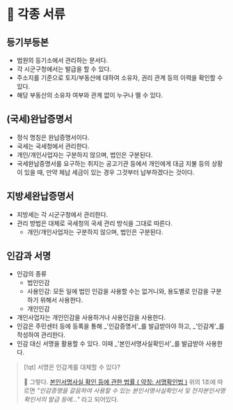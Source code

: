 # 󰏢 각종 서류




## 등기부등본

- 법원의 등기소에서 관리하는 문서다.
- 각 시군구청에서는 발급을 할 수 있다.
- 주소지를 기준으로 토지/부동산에 대하여 소유자, 권리 관계 등의 이력을 확인할 수 있다.
- 해당 부동산의 소유자 여부와 관계 없이 누구나 뗄 수 있다.


## (국세)완납증명서

- 정식 명칭은 완납증명서이다.
- 국세는 국세청에서 관리한다.
- 개인/개인사업자는 구분하지 않으며, 법인은 구분된다.
- 국세완납증명서를 요구하는 취지는 공고기관 등에서 개인에게 대금 지불 등의 상황이 있을 때, 만약 체납 세금이 있는 경우 그것부터 납부하겠다는 것이다.


## 지방세완납증명서

- 지방세는 각 시군구청에서 관리한다.
- 관리 방법은 대체로 국세청의 국세 관리 방식을 그대로 따른다.
  - 개인/개인사업자는 구분하지 않으며, 법인은 구분된다.


## 인감과 서명

- 인감의 종류
  - 법인인감
  - 사용인감: 모든 일에 법인 인감을 사용할 수는 없거니와, 용도별로 인감을 구분하기 위해서 사용한다.
  - 개인인감
- 개인사업자는 개인인감을 사용하거나 사용인감을 사용한다.
- 인감은 주민센터 등에 등록을 통해 _'인감증명서'_를 발급받아야 하고, _'인감계'_를 작성하여 관리한다.
- 인감 대신 서명을 활용할 수 있다. 이때 _'본인서명사실확인서'_를 발급받아 사용한다.

> [!qt] 서명은 인감계를 대체할 수 있다?
>
>   󱞪 그렇다.
>     [본인서명사실 확인 등에 관한 법률 ( 약칭: 서명확인법 )](https://www.law.go.kr/LSW//lsInfoP.do?lsiSeq=218897&chrClsCd=010202&urlMode=lsInfoP&efYd=20201210&ancYnChk=0#0000)
>     위의 1조에 따르면 _"인감증명을 갈음하여 사용할 수 있는 본인서명사실확인서 및 전자본인서명확인서의 발급 등에..."_ 라고 되어있다.
